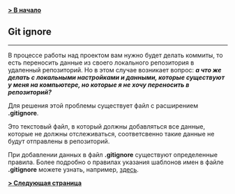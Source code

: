 [**> В начало**](./readme.md)
## Git ignore
---
В процессе работы над проектом вам нужно будет делать коммиты, то есть переносить данные из своего локального репозитория в удаленный репозиторий. Но в этом случае возникает вопрос: ***а что же делать с локальными настройками и данными, которые существуют у меня на компьютере, но которые я не хочу переносить в репозиторий?***

Для решения этой проблемы существует файл с расширением **.gitignore**.

Это текстовый файл, в который должны добавляться все данные, которые не должны отслеживаться, соответсвенно такие данные не будут отправлены в репозиторий.

При добавлении данных в файл **.gitignore** существуют определенные правила. Более подробно о правилах указания шаблонов имен в файле **.gitignore** можете узнать, например, [здесь](https://git-scm.com/docs/gitignore).


[**> Следующая страница**](./init.md)